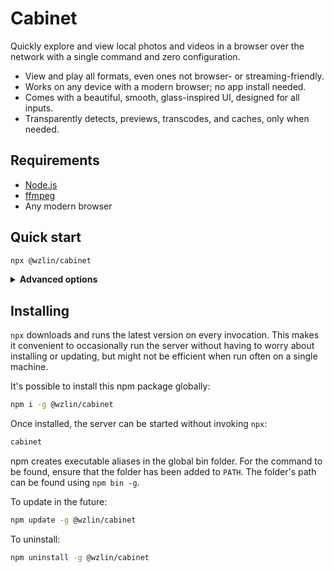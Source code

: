 # Cabinet

Quickly explore and view local photos and videos in a browser over the network
with a single command and zero configuration.

- View and play all formats, even ones not browser- or streaming-friendly.
- Works on any device with a modern browser; no app install needed.
- Comes with a beautiful, smooth, glass-inspired UI, designed for all inputs.
- Transparently detects, previews, transcodes, and caches, only when needed.

## Requirements

- [Node.js](https://nodejs.org)
- [ffmpeg](https://ffmpeg.org)
- Any modern browser

## Quick start

```bash
npx @wzlin/cabinet
```

<details>
<summary><strong>Advanced options</strong></summary>

|Name|Default|Description|
|---|---|---|
|`--library`|Current working directory.|Absolute path to the folder containing photos and videos (including in subdirectories).|
|`--port`|Random port assigned by OS.|Port to listen on.|
|`--sslkey`||Absolute path to HTTPS private key file in PEM format. Required for HTTPS.|
|`--sslcert`||Absolute path to HTTPS certificate file in PEM format. Required for HTTPS.|
|`--ssldh`||Absolute path to HTTPS Diffie-Hellman parameters file. Optional for HTTPS.|

</details>

## Installing

`npx` downloads and runs the latest version on every invocation. This makes it convenient to occasionally run the server without having to worry about installing or updating, but might not be efficient when run often on a single machine.

It's possible to install this npm package globally:

```bash
npm i -g @wzlin/cabinet
```

Once installed, the server can be started without invoking `npx`:

```bash
cabinet
```

npm creates executable aliases in the global bin folder. For the command to be found, ensure that the folder has been added to `PATH`. The folder's path can be found using `npm bin -g`.

To update in the future:

```bash
npm update -g @wzlin/cabinet
```

To uninstall:

```bash
npm uninstall -g @wzlin/cabinet
```
